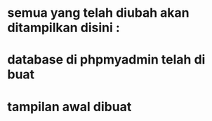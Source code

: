 # semua yang telah diubah akan ditampilkan disini :
# database di phpmyadmin telah di buat
# tampilan awal dibuat
